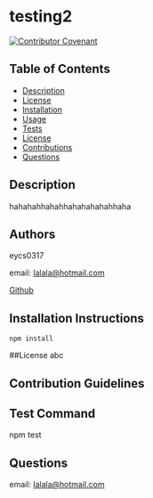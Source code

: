 # **testing2**

  [![Contributor Covenant](https://img.shields.io/badge/Contributor%20Covenant-v2.0%20adopted-ff69b4.svg)](https://www.contributor-covenant.org/version/2/0/code_of_conduct/)


  ## Table of Contents
  * [Description](#project-description)
  * [License](#license)
  * [Installation](#installation)
  * [Usage](#usage)
  * [Tests](#tests)
  * [License](#license)
  * [Contributions](#contributions)
  * [Questions](#questions)

  ## Description

  hahahahhahahhahahahahahhaha


  ## Authors
  eycs0317

  email: lalala@hotmail.com

  [Github](https://github.com/eycs0317)


  ## Installation Instructions
    npm install

  ##License
    abc

  ## Contribution Guidelines

  ## Test Command

  npm test

  ## Questions
  email: lalala@hotmail.com
